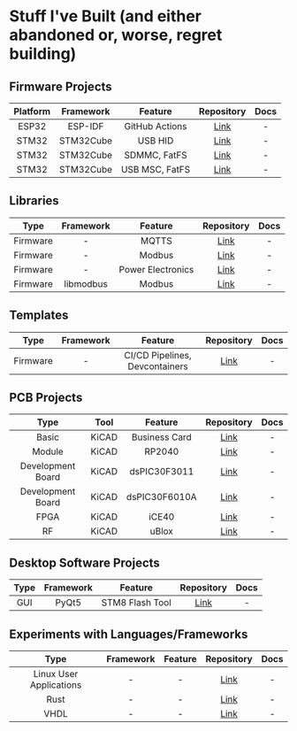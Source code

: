 # Stuff I've Built (and either abandoned or, worse, regret building)

## Firmware Projects

| Platform | Framework | Feature | Repository | Docs |
|:--------:|:---------:|:--------:|:----------:|:----:|
| ESP32 | ESP-IDF | GitHub Actions | [Link](https://github.com/shishir-dey/esp32-esp-idf-github-actions) | - |
| STM32 | STM32Cube | USB HID | [Link](https://github.com/shishir-dey/stm32-keyboard-ctrl-c-v) | - |
| STM32 | STM32Cube | SDMMC, FatFS | [Link](https://github.com/shishir-dey/stm32-sdmmc-fatfs-wav) | - |
| STM32 | STM32Cube | USB MSC, FatFS | [Link](https://github.com/shishir-dey/stm32-usb-msc) | - |

## Libraries

| Type | Framework | Feature | Repository | Docs |
|:----:|:---------:|:--------:|:----------:|:----:|
| Firmware | - | MQTTS | [Link](https://github.com/shishir-dey/iot-firmware-sdk) | - |
| Firmware | - | Modbus | [Link](https://github.com/shishir-dey/libmodbus) | - |
| Firmware | - | Power Electronics | [Link](https://github.com/shishir-dey/libpower) | - |
| Firmware | libmodbus | Modbus | [Link](https://github.com/shishir-dey/libmodbus-demo) | - |

## Templates

| Type | Framework | Feature | Repository | Docs |
|:----:|:---------:|:--------:|:----------:|:----:|
| Firmware | - | CI/CD Pipelines, Devcontainers | [Link](https://github.com/shishir-dey/stm32-devops-template) | - |

## PCB Projects

| Type | Tool | Feature | Repository | Docs |
|:----:|:----:|:--------:|:----------:|:----:|
| Basic | KiCAD | Business Card | [Link](https://github.com/shishir-dey/pcb-business-card) | - |
| Module | KiCAD | RP2040 | [Link](https://github.com/shishir-dey/pcb-custom-simm-40-rp2040) | - |
| Development Board | KiCAD | dsPIC30F3011 | [Link](https://github.com/shishir-dey/pcb-dev-dsPIC30F3011) | - |
| Development Board | KiCAD | dsPIC30F6010A | [Link](https://github.com/shishir-dey/pcb-dev-dsPIC30F6010A) | - |
| FPGA | KiCAD | iCE40 | [Link](https://github.com/shishir-dey/pcb-dev-fpga-iCE40) | - |
| RF | KiCAD | uBlox | [Link](https://github.com/shishir-dey/pcb-rf-4g-ublox) | - |

## Desktop Software Projects

| Type | Framework | Feature | Repository | Docs |
|:----:|:---------:|:--------:|:----------:|:----:|
| GUI | PyQt5 | STM8 Flash Tool | [Link](https://github.com/shishir-dey/stm8-flash-tool) | - |

## Experiments with Languages/Frameworks

| Type | Framework | Feature | Repository | Docs |
|:----:|:---------:|:--------:|:----------:|:----:|
| Linux User Applications | - | - | [Link](https://github.com/shishir-dey/linux-user-app-samples) | - |
| Rust | - | - | [Link](https://github.com/shishir-dey/rust-samples) | - |
| VHDL | - | - | [Link](https://github.com/shishir-dey/vhdl-samples) | - |

